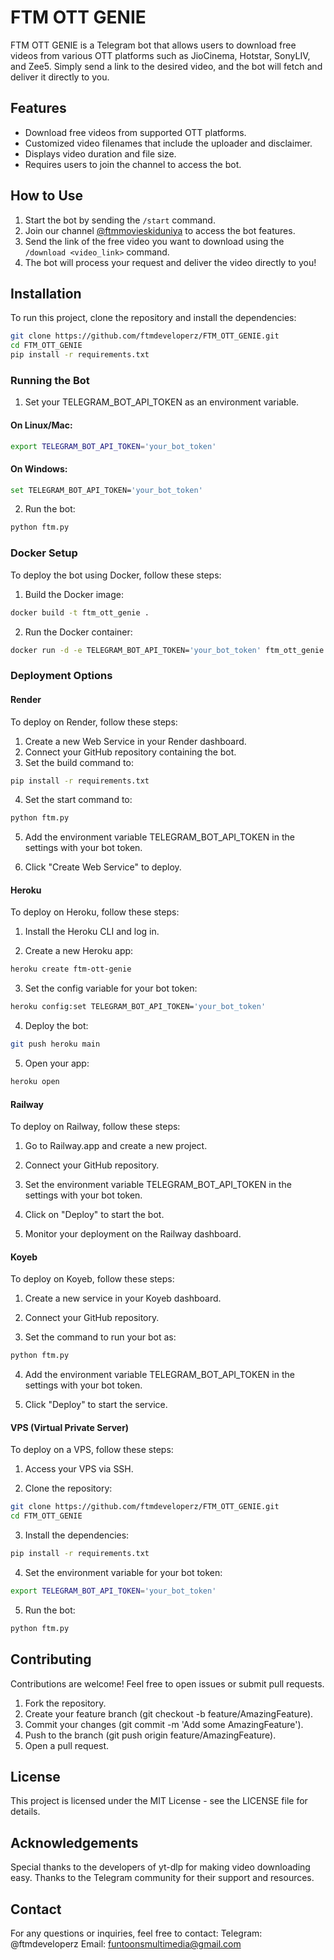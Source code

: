 
# FTM OTT GENIE

FTM OTT GENIE is a Telegram bot that allows users to download free videos from various OTT platforms such as JioCinema, Hotstar, SonyLIV, and Zee5. Simply send a link to the desired video, and the bot will fetch and deliver it directly to you.

## Features

- Download free videos from supported OTT platforms.
- Customized video filenames that include the uploader and disclaimer.
- Displays video duration and file size.
- Requires users to join the channel to access the bot.

## How to Use

1. Start the bot by sending the `/start` command.
2. Join our channel [@ftmmovieskiduniya](https://t.me/ftmmovieskiduniya) to access the bot features.
3. Send the link of the free video you want to download using the `/download <video_link>` command.
4. The bot will process your request and deliver the video directly to you!

## Installation

To run this project, clone the repository and install the dependencies:

```bash
git clone https://github.com/ftmdeveloperz/FTM_OTT_GENIE.git
cd FTM_OTT_GENIE
pip install -r requirements.txt
```

### Running the Bot

1. Set your TELEGRAM_BOT_API_TOKEN as an environment variable.

#### On Linux/Mac:

```bash
export TELEGRAM_BOT_API_TOKEN='your_bot_token'
```
#### On Windows:

```bash
set TELEGRAM_BOT_API_TOKEN='your_bot_token'
```

2. Run the bot:
```bash
python ftm.py
```

### Docker Setup

To deploy the bot using Docker, follow these steps:

1. Build the Docker image:
```bash
docker build -t ftm_ott_genie .
```
2. Run the Docker container:
```bash
docker run -d -e TELEGRAM_BOT_API_TOKEN='your_bot_token' ftm_ott_genie
```
### Deployment Options

#### Render
To deploy on Render, follow these steps:
1. Create a new Web Service in your Render dashboard.
2. Connect your GitHub repository containing the bot.
3. Set the build command to:
```bash
pip install -r requirements.txt
```
4. Set the start command to:
```bash
python ftm.py
```

5. Add the environment variable TELEGRAM_BOT_API_TOKEN in the settings with your bot token.

6. Click "Create Web Service" to deploy.


#### Heroku

To deploy on Heroku, follow these steps:

1. Install the Heroku CLI and log in.

2. Create a new Heroku app:
```bash
heroku create ftm-ott-genie
```

3. Set the config variable for your bot token:
```bash
heroku config:set TELEGRAM_BOT_API_TOKEN='your_bot_token'
```

4. Deploy the bot:
```bash
git push heroku main
```

5. Open your app:
```bash
heroku open
```


#### Railway

To deploy on Railway, follow these steps:

1. Go to Railway.app and create a new project.

2. Connect your GitHub repository.

3. Set the environment variable TELEGRAM_BOT_API_TOKEN in the settings with your bot token.

4. Click on "Deploy" to start the bot.

5. Monitor your deployment on the Railway dashboard.



#### Koyeb

To deploy on Koyeb, follow these steps:

1. Create a new service in your Koyeb dashboard.

2. Connect your GitHub repository.

3. Set the command to run your bot as:
```bash
python ftm.py
```

4. Add the environment variable TELEGRAM_BOT_API_TOKEN in the settings with your bot token.

5. Click "Deploy" to start the service.


#### VPS (Virtual Private Server)

To deploy on a VPS, follow these steps:

1. Access your VPS via SSH.

2. Clone the repository:
```bash
git clone https://github.com/ftmdeveloperz/FTM_OTT_GENIE.git
cd FTM_OTT_GENIE
```

3. Install the dependencies:
```bash
pip install -r requirements.txt
```

4. Set the environment variable for your bot token:
```bash
export TELEGRAM_BOT_API_TOKEN='your_bot_token'
```

5. Run the bot:
```bash
python ftm.py
```


## Contributing

Contributions are welcome! Feel free to open issues or submit pull requests.
1. Fork the repository.
2. Create your feature branch (git checkout -b feature/AmazingFeature).
3. Commit your changes (git commit -m 'Add some AmazingFeature').
4. Push to the branch (git push origin feature/AmazingFeature).
5. Open a pull request.



## License

This project is licensed under the MIT License - see the LICENSE file for details.

## Acknowledgements

Special thanks to the developers of yt-dlp for making video downloading easy.
Thanks to the Telegram community for their support and resources.


## Contact

For any questions or inquiries, feel free to contact:
Telegram: @ftmdeveloperz
Email: funtoonsmultimedia@gmail.com


